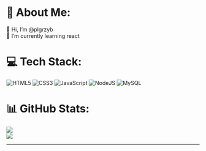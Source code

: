 # 💫 About Me:
👋 Hi, I’m @plgrzyb<br>
🌱 I’m currently learning react<br>

# 💻 Tech Stack:
![HTML5](https://img.shields.io/badge/html5-%23E34F26.svg?style=for-the-badge&logo=html5&logoColor=white) ![CSS3](https://img.shields.io/badge/css3-%231572B6.svg?style=for-the-badge&logo=css3&logoColor=white) ![JavaScript](https://img.shields.io/badge/javascript-%23323330.svg?style=for-the-badge&logo=javascript&logoColor=%23F7DF1E) ![NodeJS](https://img.shields.io/badge/node.js-6DA55F?style=for-the-badge&logo=node.js&logoColor=white) ![MySQL](https://img.shields.io/badge/mysql-%2300000f.svg?style=for-the-badge&logo=mysql&logoColor=white) 
# 📊 GitHub Stats:
![](https://github-readme-streak-stats.herokuapp.com/?user=plgrzyb&theme=monokai&hide_border=false)<br/>
![](https://github-readme-stats.vercel.app/api/top-langs/?username=plgrzyb&theme=monokai&hide_border=false&include_all_commits=false&count_private=false&layout=compact)

---
